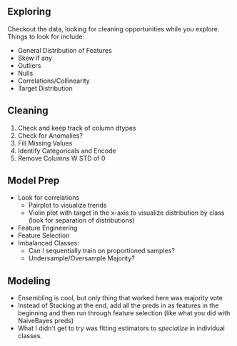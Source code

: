 
## Exploring

Checkout the data, looking for cleaning opportunities while you explore.
Things to look for include:

  - General Distribution of Features
  - Skew if any
  - Outliers
  - Nulls
  - Correlations/Collinearity
  - Target Distribution


## Cleaning

  1. Check and keep track of column dtypes
  2. Check for Anomalies?
  3. Fill Missing Values
  4. Identify Categoricals and Encode
  5. Remove Columns W STD of 0


## Model Prep

  - Look for correlations
    - Pairplot to visualize trends
    - Violin plot with target in the x-axis to visualize distribution by class (look for separation of distributions)
  - Feature Engineering
  - Feature Selection
  - Imbalanced Classes:
    - Can I sequentially train on proportioned samples?
    - Undersample/Oversample Majority?


## Modeling

  - Ensembling is cool, but only thing that worked here was majority vote
  - Instead of Stacking at the end, add all the preds in as features in the
    beginning and then run through feature selection (like what you did with NaiveBayes preds)
  - What I didn't get to try was fitting estimators to _specialize_ in individual classes.
